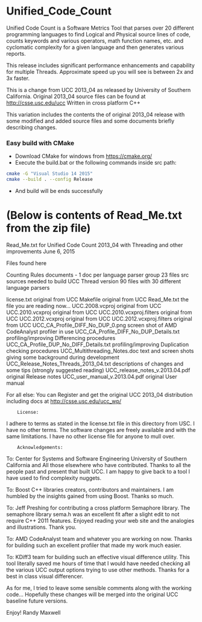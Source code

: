 # Unified_Code_Count
Unified Code Count is a Software Metrics Tool that parses over 20 different programming languages to find 
Logical and Physical source lines of code, counts keywords and various operators, math function names, etc. 
and cyclomatic complexity for a given language and then generates various reports.  

This release includes significant performance enhancements and capability for multiple Threads.
Approximate speed up you will see is between 2x and 3x faster.

This is a change from UCC 2013_04 as released by University of Southern California.
Original 2013_04 source files can be found at http://csse.usc.edu/ucc
Written in cross platform C++

This variation includes the contents the of original 2013_04 release 
with some modified and added source files and some documents briefly describing changes.

### Easy build with CMake
- Download CMake for windows from https://cmake.org/
- Execute the build.bat or the following commands inside src path:
```bash
cmake -G "Visual Studio 14 2015"
cmake --build . --config Release
```
- And build will be ends successfully

(Below is contents of Read_Me.txt from the zip file)
====================================================

Read_Me.txt    for Unified Code Count 2013_04 with Threading and other improvements
June 6, 2015

Files found here

Counting Rules                           documents - 1 doc per language parser group
                                            23 files
src                                      sources needed to build UCC Thread version
                                            90 files with 30 different language parsers

license.txt                              original from UCC
Makefile                                 original from UCC
Read_Me.txt                              the file you are reading now...
UCC.2008.vcproj                          original from UCC
UCC.2010.vcxproj                         original from UCC
UCC.2010.vcxproj.filters                 original from UCC
UCC.2012.vcxproj                         original from UCC
UCC.2012.vcxproj.filters                 original from UCC
UCC_CA_Profile_DIFF_No_DUP_0.png         screen shot of AMD CodeAnalyst profiler in use
UCC_CA_Profile_DIFF_No_DUP_Details.txt   profiling/improving Differencing procedures
UCC_CA_Profile_DUP_No_DIFF_Details.txt   profiling/improving Duplication checking procedures
UCC_Multithreading_Notes.doc             text and screen shots giving some background during development
UCC_Release_Notes_Threads_2013_04.txt    descriptions of changes and some tips (strongly suggested reading)
UCC_release_notes_v.2013.04.pdf          original Release notes
UCC_user_manual_v.2013.04.pdf            original User manual

For all else:
You can Register and get the original UCC 2013_04 distribution including docs at
http://csse.usc.edu/ucc_wp/

		License:
I adhere to terms as stated in the license.txt file in this directory from USC.
I have no other terms.
The software changes are freely available and with the same limitations.
I have no other license file for anyone to mull over.

		Acknowledgements:

To: Center for Systems and Software Engineering
         University of Southern California
                       and
      All those elsewhere who have contributed.
    Thanks to all the people past and present that built UCC.
    I am happy to give back to a tool I have used to find complexity nuggets.

To: Boost C++ libraries creators, contributors and maintainers.
    I am humbled by the insights gained from using Boost.
    Thanks so much.

To: Jeff Preshing for contributing a cross platform Semaphore library.
    The semaphore library sema.h was an excellent fit 
    after a slight edit to not require C++ 2011 features.
    Enjoyed reading your web site and the analogies and illustrations.
    Thank you.

To: AMD CodeAnalyst team and whatever you are working on now.
    Thanks for building such an excellent profiler that made my work much easier.

To: KDiff3 team for building such an effective visual difference utility.
    This tool literally saved me hours of time that I would have needed
    checking all the various UCC output options trying to use other methods.
    Thanks for a best in class visual differencer.

As for me,
I tried to leave some sensible comments along with the working code...
Hopefully these changes will be merged into the original UCC baseline future versions.

Enjoy!
Randy Maxwell

